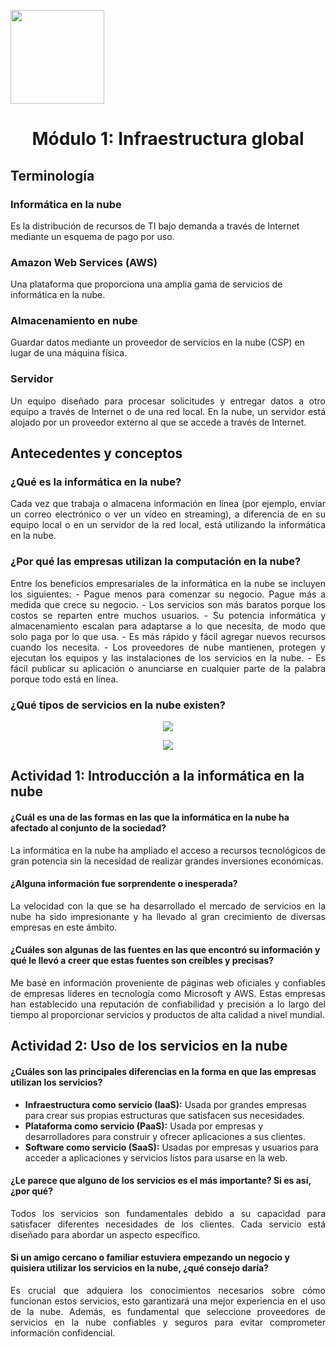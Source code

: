 <p align="left">
  <img src="https://semanadelcannabis.cayetano.edu.pe/assets/img/logo-upch.png" width="150">
  <h1 align="center">Módulo 1: Infraestructura global</h1>
</p>

## Terminología
### Informática en la nube
Es la distribución de recursos de TI bajo demanda a través de Internet mediante un esquema de pago por uso.
### Amazon Web Services (AWS)
Una plataforma que proporciona una amplia gama de servicios de informática en la nube.
### Almacenamiento en nube
Guardar datos mediante un proveedor de servicios en la nube (CSP) en lugar de una máquina física.
### Servidor
<p align="justify">
Un equipo diseñado para procesar solicitudes y entregar datos a otro equipo a través de Internet o de una red local. En la nube, un servidor está alojado por un proveedor externo al que se accede a través de Internet.</p>

## Antecedentes y conceptos
### ¿Qué es la informática en la nube?
<p align="justify">
Cada vez que trabaja o almacena información en línea (por ejemplo, enviar un correo electrónico o ver un vídeo en streaming), a diferencia de en su equipo local o en un servidor de la red local, está utilizando la informática en la nube.</p>

### ¿Por qué las empresas utilizan la computación en la nube?
<p align="justify">
Entre los beneficios empresariales de la informática en la nube se incluyen los siguientes:
- Pague menos para comenzar su negocio. Pague más a medida que crece su negocio.
- Los servicios son más baratos porque los costos se reparten entre muchos usuarios.
- Su potencia informática y almacenamiento escalan para adaptarse a lo que necesita, de modo que solo paga por lo que usa.
- Es más rápido y fácil agregar nuevos recursos cuando los necesita.
- Los proveedores de nube mantienen, protegen y ejecutan los equipos y las instalaciones de los servicios en la nube.
- Es fácil publicar su aplicación o anunciarse en cualquier parte de la palabra porque todo está en línea.</p>

### ¿Qué tipos de servicios en la nube existen?
<p align= "center">
  <img src="https://github.com/EdwinJaraOFC/CDRPersonal/assets/150296803/d43bdcde-5149-406a-9f2b-967b9c0506c0">
</p>
<p align= "center">
  <img src="https://github.com/EdwinJaraOFC/CDRPersonal/assets/150296803/72cdf1bc-970e-4077-909d-40e9cddc4c29">
</p>

## Actividad 1: Introducción a la informática en la nube
#### ¿Cuál es una de las formas en las que la informática en la nube ha afectado al conjunto de la sociedad?
<p align="justify">
La informática en la nube ha ampliado el acceso a recursos tecnológicos de gran potencia sin la necesidad de realizar grandes inversiones económicas.</p>

#### ¿Alguna información fue sorprendente o inesperada?
<p align="justify">
La velocidad con la que se ha desarrollado el mercado de servicios en la nube ha sido impresionante y ha llevado al gran crecimiento de diversas empresas en este ámbito.</p>

#### ¿Cuáles son algunas de las fuentes en las que encontró su información y qué le llevó a creer que estas fuentes son creíbles y precisas?
<p align="justify">
Me basé en información proveniente de páginas web oficiales y confiables de empresas líderes en tecnología como Microsoft y AWS. Estas empresas han establecido una reputación de confiabilidad y precisión a lo largo del tiempo al proporcionar servicios y productos de alta calidad a nivel mundial.</p>

## Actividad 2: Uso de los servicios en la nube
#### ¿Cuáles son las principales diferencias en la forma en que las empresas utilizan los servicios?
<p align="justify">
  
- **Infraestructura como servicio (IaaS):** Usada por grandes empresas para crear sus propias estructuras que satisfacen sus necesidades.
- **Plataforma como servicio (PaaS):** Usada por empresas y desarrolladores para construir y ofrecer aplicaciones a sus clientes.
- **Software como servicio (SaaS):** Usadas por empresas y usuarios para acceder a aplicaciones y servicios listos para usarse en la web.</p>
#### ¿Le parece que alguno de los servicios es el más importante? Si es así, ¿por qué?
<p align="justify">
Todos los servicios son fundamentales debido a su capacidad para satisfacer diferentes necesidades de los clientes. Cada servicio está diseñado para abordar un aspecto específico.</p>

#### Si un amigo cercano o familiar estuviera empezando un negocio y quisiera utilizar los servicios en la nube, ¿qué consejo daría?
<p align="justify">
Es crucial que adquiera los conocimientos necesarios sobre cómo funcionan estos servicios, esto garantizará una mejor experiencia en el uso de la nube. Además, es fundamental que seleccione proveedores de servicios en la nube confiables y seguros para evitar comprometer información confidencial.</p>
